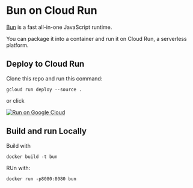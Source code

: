 # Bun on Cloud Run

[Bun](https://bun.sh/) is a fast all-in-one JavaScript runtime.

You can package it into a container and run it on Cloud Run, a serverless platform.

## Deploy to Cloud Run

Clone this repo and run this command:

```
gcloud run deploy --source .
```

or click 

[![Run on Google Cloud](https://storage.googleapis.com/cloudrun/button.svg)](https://deploy.cloud.run)

## Build and run Locally

Build with 
```
docker build -t bun
```

RUn with:

```
docker run -p8080:8080 bun
```
